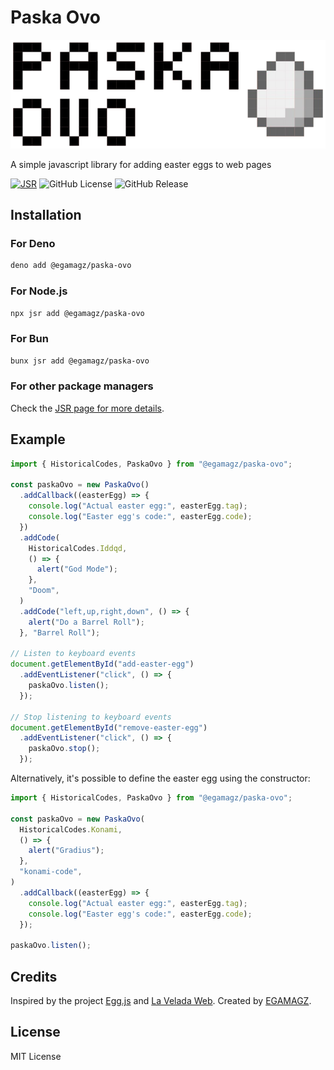 # Paska Ovo

![Paska](./img/paska-logo.png)

A simple javascript library for adding easter eggs to web pages

[![JSR](https://jsr.io/badges/@egamagz/paska-ovo)](https://jsr.io/@egamagz/paska-ovo)
![GitHub License](https://img.shields.io/github/license/egamagz/paska-ovo)
![GitHub Release](https://img.shields.io/github/v/release/egamagz/paska-ovo)

## Installation

### For Deno

```bash
deno add @egamagz/paska-ovo
```

### For Node.js

```bash
npx jsr add @egamagz/paska-ovo
```

### For Bun

```bash
bunx jsr add @egamagz/paska-ovo
```

### For other package managers

Check the [JSR page for more details](https://jsr.io/@egamagz/paska-ovo).

## Example

```typescript
import { HistoricalCodes, PaskaOvo } from "@egamagz/paska-ovo";

const paskaOvo = new PaskaOvo()
  .addCallback((easterEgg) => {
    console.log("Actual easter egg:", easterEgg.tag);
    console.log("Easter egg's code:", easterEgg.code);
  })
  .addCode(
    HistoricalCodes.Iddqd,
    () => {
      alert("God Mode");
    },
    "Doom",
  )
  .addCode("left,up,right,down", () => {
    alert("Do a Barrel Roll");
  }, "Barrel Roll");

// Listen to keyboard events
document.getElementById("add-easter-egg")
  .addEventListener("click", () => {
    paskaOvo.listen();
  });

// Stop listening to keyboard events
document.getElementById("remove-easter-egg")
  .addEventListener("click", () => {
    paskaOvo.stop();
  });

```

Alternatively, it's possible to define the easter egg using the constructor:

```typescript
import { HistoricalCodes, PaskaOvo } from "@egamagz/paska-ovo";

const paskaOvo = new PaskaOvo(
  HistoricalCodes.Konami,
  () => {
    alert("Gradius");
  },
  "konami-code",
)
  .addCallback((easterEgg) => {
    console.log("Actual easter egg:", easterEgg.tag);
    console.log("Easter egg's code:", easterEgg.code);
  });

paskaOvo.listen();
```

## Credits

Inspired by the project [Egg.js](https://github.com/mikeflynn/egg.js) and [La Velada Web](https://github.com/midudev/la-velada-web-oficial). Created by [EGAMAGZ](https://github.com/EGAMAGZ).

## License

MIT License
